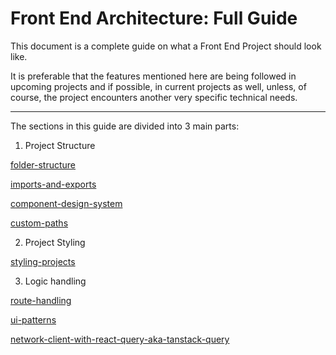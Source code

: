# Front End Architecture: Full Guide

This document is a complete guide on what a Front End Project should look like. 

It is preferable that the features mentioned here are being followed in upcoming projects and if possible, in current projects as well, unless, of course, the project encounters another very specific technical needs.


---

The sections in this guide are divided into 3 main parts:

1. Project Structure

[folder-structure](./front-end-architecture-full-guide/folder-structure.md) 

[imports-and-exports](./front-end-architecture-full-guide/imports-and-exports.md) 

[component-design-system](./front-end-architecture-full-guide/component-design-system.md) 

[custom-paths](./front-end-architecture-full-guide/custom-paths.md) 

2. Project Styling

[styling-projects](./front-end-architecture-full-guide/styling-projects.md) 

3. Logic handling

[route-handling](./front-end-architecture-full-guide/route-handling.md) 

[ui-patterns](./front-end-architecture-full-guide/ui-patterns.md) 

[network-client-with-react-query-aka-tanstack-query](./front-end-architecture-full-guide/network-client-with-react-query-aka-tanstack-query.md) 
